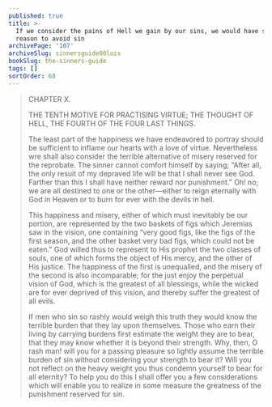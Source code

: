 ```yaml
---
published: true
title: >-
  If we consider the pains of Hell we gain by our sins, we would have stronger
  reason to avoid sin
archivePage: '107'
archiveSlug: sinnersguide00luis
bookSlug: the-sinners-guide
tags: []
sortOrder: 68
---
```


> CHAPTER X.
> 
> THE TENTH MOTIVE FOR PRACTISING VIRTUE; THE THOUGHT OF HELL, THE FOURTH OF THE FOUR LAST THINGS.
> 
> The least part of the happiness we have endeavored to portray should be sufficient to inflame our hearts with a love of virtue. Nevertheless wre shall also consider the terrible alternative of misery reserved for the reprobate. The sinner cannot comfort himself by saying; “After all, the only resuit of my depraved life will be that I shall never see God. Farther than this I shall have neither reward nor punishment.” Oh! no; we are all destined to one or the other—either to reign eternally with God in Heaven or to burn for ever with the devils in hell.
> 
> This happiness and misery, either of which must inevitably be our portion, are represented by the two baskets of figs which Jeremias saw in the vision, one containing “very good figs, like the figs of the first season, and the other basket very bad figs, which could not be eaten.” God willed thus to represent to His prophet the two classes of souls, one of which forms the object of His mercy, and the other of His justice. The happiness of the first is unequalled, and the misery of the second is also incomparable; for the just enjoy the perpetual vision of God, which is the greatest of all blessings, while the wicked are for ever deprived of this vision, and thereby suffer the greatest of all evils.
> 
> If men who sin so rashly would weigh this truth they would know the terrible burden that they lay upon themselves. Those who earn their living by carrying burdens first estimate the weight they are to bear, that they may know whether it is beyond their strength. Why, then, O rash man! will you for a passing pleasure so lightly assume the terrible burden of sin without considering your strength to bear it? Will you not reflect on the heavy weight you thus condemn yourself to bear for all eternity? To help you do this I shall offer you a few considerations which will enable you to realize in some measure the greatness of the punishment reserved for sin.
